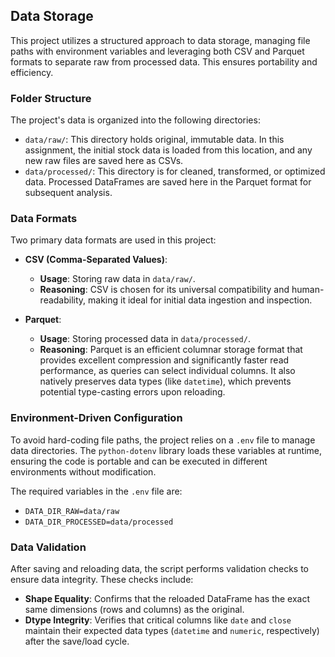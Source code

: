 ## Data Storage

This project utilizes a structured approach to data storage, managing file paths with environment variables and leveraging both CSV and Parquet formats to separate raw from processed data. This ensures portability and efficiency.

### Folder Structure

The project's data is organized into the following directories:

-   `data/raw/`: This directory holds original, immutable data. In this assignment, the initial stock data is loaded from this location, and any new raw files are saved here as CSVs.
-   `data/processed/`: This directory is for cleaned, transformed, or optimized data. Processed DataFrames are saved here in the Parquet format for subsequent analysis.

### Data Formats

Two primary data formats are used in this project:

-   **CSV (Comma-Separated Values)**:
    -   **Usage**: Storing raw data in `data/raw/`.
    -   **Reasoning**: CSV is chosen for its universal compatibility and human-readability, making it ideal for initial data ingestion and inspection.

-   **Parquet**:
    -   **Usage**: Storing processed data in `data/processed/`.
    -   **Reasoning**: Parquet is an efficient columnar storage format that provides excellent compression and significantly faster read performance, as queries can select individual columns. It also natively preserves data types (like `datetime`), which prevents potential type-casting errors upon reloading.

### Environment-Driven Configuration

To avoid hard-coding file paths, the project relies on a `.env` file to manage data directories. The `python-dotenv` library loads these variables at runtime, ensuring the code is portable and can be executed in different environments without modification.

The required variables in the `.env` file are:

-   `DATA_DIR_RAW=data/raw`
-   `DATA_DIR_PROCESSED=data/processed`

### Data Validation

After saving and reloading data, the script performs validation checks to ensure data integrity. These checks include:

-   **Shape Equality**: Confirms that the reloaded DataFrame has the exact same dimensions (rows and columns) as the original.
-   **Dtype Integrity**: Verifies that critical columns like `date` and `close` maintain their expected data types (`datetime` and `numeric`, respectively) after the save/load cycle.